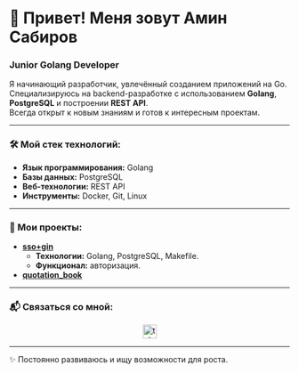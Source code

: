 # 👋 Привет! Меня зовут Амин Сабиров
### Junior Golang Developer

Я начинающий разработчик, увлечённый созданием приложений на Go.  
Специализируюсь на backend-разработке с использованием **Golang**,  
**PostgreSQL** и построении **REST API**.  
Всегда открыт к новым знаниям и готов к интересным проектам.  

---

### 🛠 Мой стек технологий:
- **Язык программирования:** Golang
- **Базы данных:** PostgreSQL
- **Веб-технологии:** REST API
- **Инструменты:** Docker, Git, Linux

---

### 📂 Мои проекты:
- **[sso+gin](https://github.com/mus-mil/web_chat/)**
    - **Технологии:** Golang, PostgreSQL, Makefile.
    - **Функционал:** авторизация.
- **[quotation_book](https://github.com/Mus-mil/quotation_book/)**

---

### 📬 Связаться со мной:
<div align="center">
    <a href="https://t.me/sabirov_amin" target="_blank">
        <img src="https://img.shields.io/static/v1?message=Telegram&logo=telegram&label=&color=2CA5E0&logoColor=white&labelColor=&style=for-the-badge" height="25" alt="telegram logo"  />
    </a>
</div>

---

✨ Постоянно развиваюсь и ищу возможности для роста.
